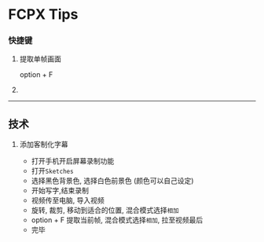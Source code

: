 # FCPX Tips

### 快捷键

1. 提取单帧画面

   option + F

2. 

---

## 技术

1. 添加客制化字幕

   - 打开手机开启屏幕录制功能
   - 打开`Sketches`
   - 选择黑色背景色, 选择白色前景色 (颜色可以自己设定)
   - 开始写字,结束录制
   - 视频传至电脑, 导入视频
   - 旋转, 裁剪, 移动到适合的位置, 混合模式选择`相加`
   - option + F 提取当前帧, 混合模式选择`相加`, 拉至视频最后
   - 完毕

